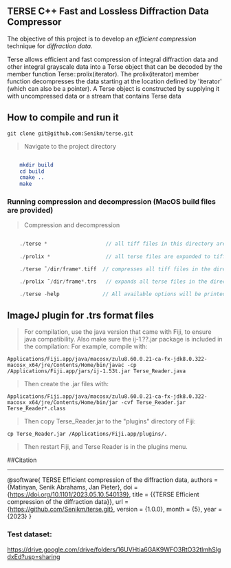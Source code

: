 ##  TERSE C++ Fast and Lossless Diffraction Data Compressor


The objective of this project is to develop an *efficient compression* technique for *diffraction data*.

Terse<T> allows efficient and fast compression of integral diffraction data and other integral grayscale
data into a Terse object that can be decoded by the member function Terse<T>::prolix(iterator). The
prolix(iterator) member function decompresses the data starting at the location defined by 'iterator'
(which can also be a pointer). A Terse object is constructed by supplying it with uncompressed data or a
stream that contains Terse data

## How to compile and run it

    git clone git@github.com:Senikm/terse.git 
> Navigate to the project directory
```cmake

    mkdir build
    cd build
    cmake ..
    make 
```


### Running compression and decompression (MacOS build files are provided)

> Compression and decompression
``` c++

    ./terse *                   // all tiff files in this directory are compressed to terse files 
    
    ./prolix *                  // all terse files are expanded to tiff files

    ./terse ˜/dir/frame*.tiff  // compresses all tiff files in the directory ~/dir that start with frame\n"

    ./prolix ˜/dir/frame*.trs   // expands all terse files in the directory ~/dir that start with frame\n"

    ./terse -help              // All available options will be printed
```


## ImageJ plugin for .trs format files

> For compilation, use the java version that came with Fiji, to ensure java compatibility. Also make sure the ij-1.??.jar package is included in the compilation:
> For example, compile with:


    Applications/Fiji.app/java/macosx/zulu8.60.0.21-ca-fx-jdk8.0.322-macosx_x64/jre/Contents/Home/bin/javac -cp /Applications/Fiji.app/jars/ij-1.53t.jar Terse_Reader.java

> Then create the .jar files with:

    Applications/Fiji.app/java/macosx/zulu8.60.0.21-ca-fx-jdk8.0.322-macosx_x64/jre/Contents/Home/bin/jar -cvf Terse_Reader.jar Terse_Reader*.class

> Then copy Terse_Reader.jar to the "plugins" directory of Fiji:

    cp Terse_Reader.jar /Applications/Fiji.app/plugins/.

> Then restart Fiji, and Terse Reader is in the plugins menu.


##Citation
_______________

  @software{
    TERSE Efficient compression of the diffraction data,
    authors = {Matinyan, Senik
    Abrahams, Jan Pieter},
    doi = {https://doi.org/10.1101/2023.05.10.540139},
    title = {{TERSE Efficient compression of the diffraction data}},
    url = {https://github.com/Senikm/terse.git},
    version = {1.0.0},
    month = {5},
    year = {2023}
}  

### Test dataset:

https://drive.google.com/drive/folders/16UVHtia6GAK9WFO3RtO32tImhSlgdxEd?usp=sharing
